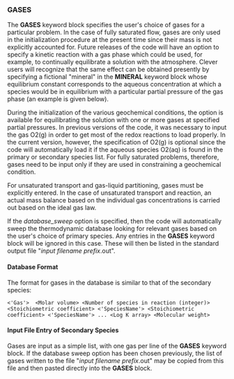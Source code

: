### GASES

The **GASES** keyword block specifies the user's choice of gases for a
particular problem. In the case of fully saturated flow, gases are only
used in the initialization procedure at the present time since their
mass is not explicitly accounted for. Future releases of the code will
have an option to specify a kinetic reaction with a gas phase which
could be used, for example, to continually equilibrate a solution with
the atmosphere. Clever users will recognize that the same effect can be
obtained presently by specifying a fictional "mineral" in the
**MINERAL** keyword block whose equilibrium constant corresponds to the
aqueous concentration at which a species would be in equilibrium with a
particular partial pressure of the gas phase (an example is given
below).

During the initialization of the various geochemical conditions, the
option is available for equilibrating the solution with one or more
gases at specified partial pressures. In previous versions of the code,
it was necessary to input the gas O2(g) in order to get most of the
redox reactions to load properly. In the current version, however, the
specification of O2(g) is optional since the code will automatically
load it if the aqueous species O2(aq) is found in the primary or
secondary species list. For fully saturated problems, therefore, gases
need to be input only if they are used in constraining a geochemical
condition.

For unsaturated transport and gas-liquid partitioning, gases must be
explicitly entered. In the case of unsaturated transport and reaction,
an actual mass balance based on the individual gas concentrations is carried
out based on the ideal gas law.

If the *database_sweep* option is specified, then the code will
automatically sweep the thermodynamic database looking for relevant
gases based on the user's choice of primary species. Any entries in the
**GASES** keyword block will be ignored in this case. These will then be
listed in the standard output file "*input filename prefix*.out".

#### Database Format

The format for gases in the database is similar to that of the secondary
species:

    <'Gas'>  <Molar volume> <Number of species in reaction (integer)> <Stoichiometric coefficient> <'SpeciesName'> <Stoichiometric coefficient> <'SpeciesName'> ... <Log K array> <Molecular weight>

#### Input File Entry of Secondary Species

Gases are input as a simple list, with one gas per line of the **GASES**
keyword block. If the database sweep option has been chosen previously,
the list of gases written to the file "*input filename prefix*.out" may
be copied from this file and then pasted directly into the **GASES**
block.
